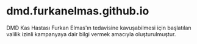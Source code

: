# dmd.furkanelmas.github.io
DMD Kas Hastası Furkan Elmas'ın tedavisine kavuşabilmesi için başlatılan valilik izinli kampanyaya dair bilgi vermek amacıyla oluşturulmuştur.
